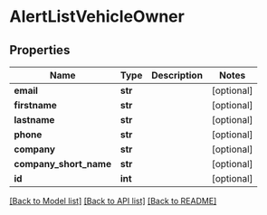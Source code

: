 # AlertListVehicleOwner

## Properties
Name | Type | Description | Notes
------------ | ------------- | ------------- | -------------
**email** | **str** |  | [optional] 
**firstname** | **str** |  | [optional] 
**lastname** | **str** |  | [optional] 
**phone** | **str** |  | [optional] 
**company** | **str** |  | [optional] 
**company_short_name** | **str** |  | [optional] 
**id** | **int** |  | [optional] 

[[Back to Model list]](../README.md#documentation-for-models) [[Back to API list]](../README.md#documentation-for-api-endpoints) [[Back to README]](../README.md)

